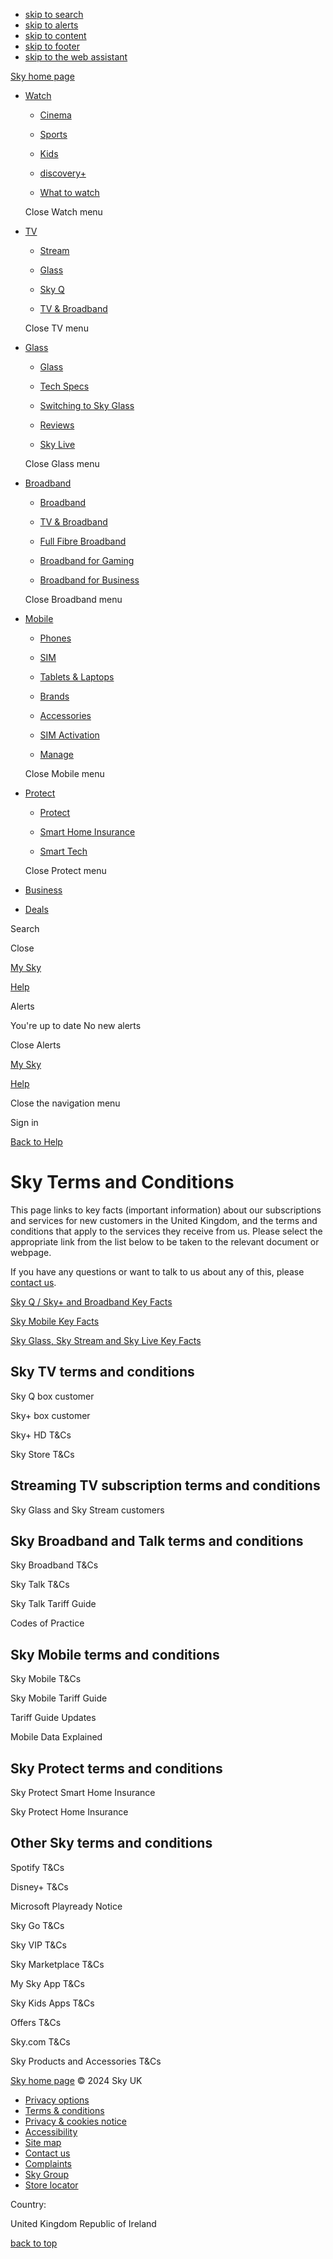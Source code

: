 * [skip to search](#masthead-search-toggle)
* [skip to alerts](#masthead-alerts-toggle)
* [skip to content](#page-content)
* [skip to footer](#page-footer)
* [skip to the web assistant](#web-assistant)

[Sky home page](https://www.sky.com/)

* [Watch](https://www.sky.com/watch)
    
    * [Cinema](https://www.sky.com/tv/cinema?irct=masthead-cinema)
        
    * [Sports](https://www.sky.com/tv/sports?irct=masthead-sports)
        
    * [Kids](https://www.sky.com/tv/kids?irct=masthead-kids)
        
    * [discovery+](https://www.sky.com/watch/discovery-plus?irct=masthead-discovery)
        
    * [What to watch](https://www.sky.com/watch/what-to-watch?irct=masthead-wtw)
        
    
    Close Watch menu
    
* [TV](https://www.sky.com/tv)
    
    * [Stream](https://www.sky.com/tv/stream)
        
    * [Glass](https://www.sky.com/glass)
        
    * [Sky Q](https://www.sky.com/tv/sky-q)
        
    * [TV & Broadband](https://www.sky.com/tvandbroadband)
        
    
    Close TV menu
    
* [Glass](https://www.sky.com/glass)
    
    * [Glass](https://www.sky.com/glass/)
        
    * [Tech Specs](https://www.sky.com/glass/technical-specifications)
        
    * [Switching to Sky Glass](https://www.sky.com/glass/existing-customers)
        
    * [Reviews](https://www.sky.com/glass/reviews)
        
    * [Sky Live](https://www.sky.com/glass/sky-live)
        
    
    Close Glass menu
    
* [Broadband](https://www.sky.com/broadband)
    
    * [Broadband](https://www.sky.com/broadband)
        
    * [TV & Broadband](https://www.sky.com/tvandbroadband)
        
    * [Full Fibre Broadband](https://www.sky.com/broadband/full-fibre-broadband)
        
    * [Broadband for Gaming](https://www.sky.com/broadband/gaming)
        
    * [Broadband for Business](https://business.sky.com/)
        
    
    Close Broadband menu
    
* [Mobile](https://www.sky.com/shop/mobile)
    
    * [Phones](https://www.sky.com/shop/mobile)
        
    * [SIM](https://www.sky.com/shop/mobile/plans)
        
    * [Tablets & Laptops](https://www.sky.com/shop/mobile/tablets)
        
    * [Brands](https://www.sky.com/shop/mobile/brands)
        
    * [Accessories](https://www.sky.com/shop/accessories/mobile)
        
    * [SIM Activation](https://www.sky.com/shop/mobile/activation)
        
    * [Manage](https://www.sky.com/myaccount/mobile)
        
    
    Close Mobile menu
    
* [Protect](https://www.sky.com/protect)
    
    * [Protect](https://www.sky.com/protect)
        
    * [Smart Home Insurance](https://www.sky.com/protect/smart-home-insurance)
        
    * [Smart Tech](https://www.sky.com/protect/smart-home-devices)
        
    
    Close Protect menu
    
* [Business](https://business.sky.com/)
* [Deals](https://www.sky.com/deals)

 Search

Close

[My Sky](https://www.sky.com/mysky)

[Help](https://www.sky.com/help/home)

Alerts

You're up to date No new alerts

Close Alerts

[My Sky](https://www.sky.com/mysky)

[Help](https://www.sky.com/help/home)

Close the navigation menu

Sign in

[Back to Help](https://www.sky.com/help)

Sky Terms and Conditions
========================

This page links to key facts (important information) about our subscriptions and services for new customers in the United Kingdom, and the terms and conditions that apply to the services they receive from us. Please select the appropriate link from the list below to be taken to the relevant document or webpage.

If you have any questions or want to talk to us about any of this, please [contact us](https://www.sky.com/help/articles/terms-and-conditions-faqs).

[Sky Q / Sky+ and Broadband Key Facts](https://www.sky.com/help/articles/sky-key-facts-terms-and-conditions)

[Sky Mobile Key Facts](https://www.sky.com/help/articles/sky-mobile-key-facts-terms-and-conditions)

[Sky Glass, Sky Stream and Sky Live Key Facts](https://www.sky.com/help/articles/sky-glass-key-facts-terms-and-conditions)

Sky TV terms and conditions
---------------------------

Sky Q box customer

Sky+ box customer

Sky+ HD T&Cs

Sky Store T&Cs

Streaming TV subscription terms and conditions
----------------------------------------------

Sky Glass and Sky Stream customers

Sky Broadband and Talk terms and conditions
-------------------------------------------

Sky Broadband T&Cs

Sky Talk T&Cs

Sky Talk Tariff Guide

Codes of Practice

Sky Mobile terms and conditions
-------------------------------

Sky Mobile T&Cs

Sky Mobile Tariff Guide

Tariff Guide Updates

Mobile Data Explained

Sky Protect terms and conditions
--------------------------------

Sky Protect Smart Home Insurance

Sky Protect Home Insurance

Other Sky terms and conditions
------------------------------

Spotify T&Cs

Disney+ T&Cs

Microsoft Playready Notice

Sky Go T&Cs

Sky VIP T&Cs

Sky Marketplace T&Cs

My Sky App T&Cs

Sky Kids Apps T&Cs

Offers T&Cs

Sky.com T&Cs

Sky Products and Accessories T&Cs

[Sky home page](https://www.sky.com/) © 2024 Sky UK

* [Privacy options](#)
* [Terms & conditions](https://www.sky.com/shop/terms-conditions/new/)
* [Privacy & cookies notice](https://www.sky.com/help/articles/sky-privacy-and-cookies-notice)
* [Accessibility](https://skyaccessibility.sky/)
* [Site map](https://www.sky.com/sitemap)
* [Contact us](https://www.sky.com/help/articles/contacting-sky)
* [Complaints](https://www.sky.com/help/articles/sky-customer-complaints-code-of-practice/)
* [Sky Group](https://www.skygroup.sky/)
* [Store locator](https://www.sky.com/shop/store-locator)

Country:

United Kingdom Republic of Ireland

[back to top](#page-top)